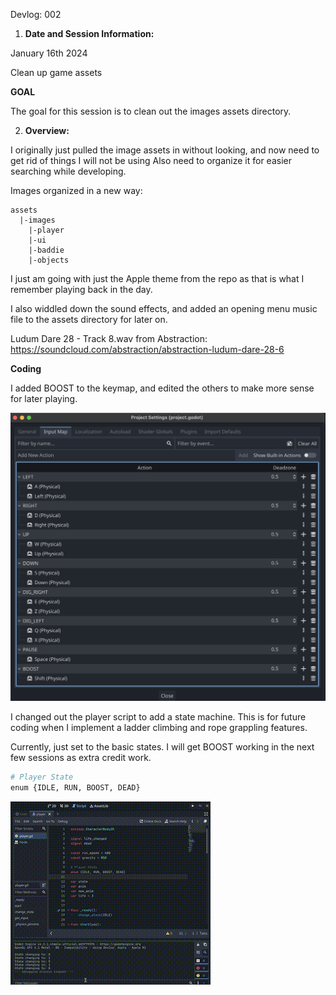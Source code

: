 Devlog: 002

1. **Date and Session Information:**

January 16th 2024

Clean up game assets

**GOAL**

The goal for this session  is to clean out the images assets directory.


2. **Overview:**

I originally just pulled the image assets in without looking, and now need to get rid of things I will not be using
Also need to organize it for easier searching while developing.

Images organized in a new way:

```
assets
  |-images
    |-player
    |-ui
    |-baddie
    |-objects
```

I just am going with just the Apple theme from the repo as that is what I remember playing back in the day.

I also widdled down the sound effects, and added an opening menu music file to the assets directory for later on.

Ludum Dare 28 - Track 8.wav from Abstraction:
https://soundcloud.com/abstraction/abstraction-ludum-dare-28-6

**Coding**

I added BOOST to the keymap, and edited the others to make more sense for later playing.

![screenshot](./media/002_keymap_update.png)

I changed out the player script to add a state machine.
This is for future coding when I implement a ladder climbing and rope grappling features.

Currently, just set to the basic states.
I will get BOOST working in the next few sessions as extra credit work.

```python
# Player State
enum {IDLE, RUN, BOOST, DEAD}
```

![002_player_state_machine_working.gif](./media/002_player_state_machine_working.gif)


